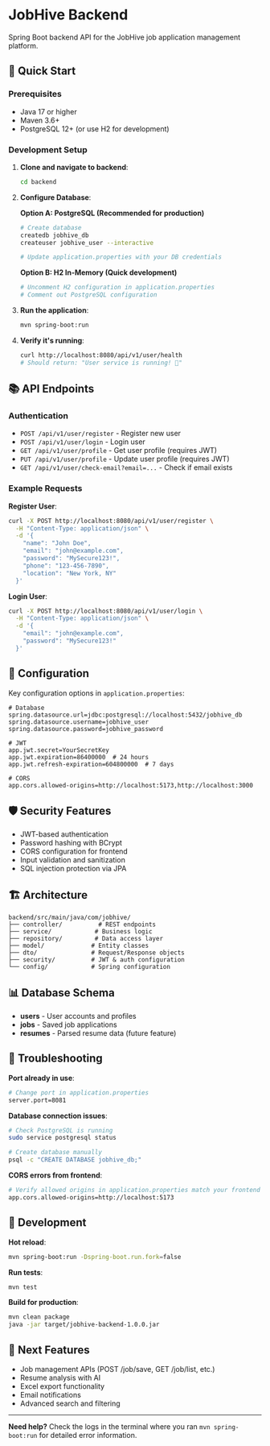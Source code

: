 # JobHive Backend

Spring Boot backend API for the JobHive job application management platform.

## 🚀 Quick Start

### Prerequisites

- Java 17 or higher
- Maven 3.6+
- PostgreSQL 12+ (or use H2 for development)

### Development Setup

1. **Clone and navigate to backend**:
   ```bash
   cd backend
   ```

2. **Configure Database**:

   **Option A: PostgreSQL (Recommended for production)**
   ```bash
   # Create database
   createdb jobhive_db
   createuser jobhive_user --interactive
   
   # Update application.properties with your DB credentials
   ```

   **Option B: H2 In-Memory (Quick development)**
   ```bash
   # Uncomment H2 configuration in application.properties
   # Comment out PostgreSQL configuration
   ```

3. **Run the application**:
   ```bash
   mvn spring-boot:run
   ```

4. **Verify it's running**:
   ```bash
   curl http://localhost:8080/api/v1/user/health
   # Should return: "User service is running! 🚀"
   ```

## 📚 API Endpoints

### Authentication

- `POST /api/v1/user/register` - Register new user
- `POST /api/v1/user/login` - Login user
- `GET /api/v1/user/profile` - Get user profile (requires JWT)
- `PUT /api/v1/user/profile` - Update user profile (requires JWT)
- `GET /api/v1/user/check-email?email=...` - Check if email exists

### Example Requests

**Register User**:
```bash
curl -X POST http://localhost:8080/api/v1/user/register \
  -H "Content-Type: application/json" \
  -d '{
    "name": "John Doe",
    "email": "john@example.com",
    "password": "MySecure123!",
    "phone": "123-456-7890",
    "location": "New York, NY"
  }'
```

**Login User**:
```bash
curl -X POST http://localhost:8080/api/v1/user/login \
  -H "Content-Type: application/json" \
  -d '{
    "email": "john@example.com",
    "password": "MySecure123!"
  }'
```

## 🔧 Configuration

Key configuration options in `application.properties`:

```properties
# Database
spring.datasource.url=jdbc:postgresql://localhost:5432/jobhive_db
spring.datasource.username=jobhive_user
spring.datasource.password=jobhive_password

# JWT
app.jwt.secret=YourSecretKey
app.jwt.expiration=86400000  # 24 hours
app.jwt.refresh-expiration=604800000  # 7 days

# CORS
app.cors.allowed-origins=http://localhost:5173,http://localhost:3000
```

## 🛡️ Security Features

- JWT-based authentication
- Password hashing with BCrypt
- CORS configuration for frontend
- Input validation and sanitization
- SQL injection protection via JPA

## 🏗️ Architecture

```
backend/src/main/java/com/jobhive/
├── controller/          # REST endpoints
├── service/            # Business logic
├── repository/         # Data access layer
├── model/             # Entity classes
├── dto/               # Request/Response objects
├── security/          # JWT & auth configuration
└── config/            # Spring configuration
```

## 📊 Database Schema

- **users** - User accounts and profiles
- **jobs** - Saved job applications
- **resumes** - Parsed resume data (future feature)

## 🐛 Troubleshooting

**Port already in use**:
```bash
# Change port in application.properties
server.port=8081
```

**Database connection issues**:
```bash
# Check PostgreSQL is running
sudo service postgresql status

# Create database manually
psql -c "CREATE DATABASE jobhive_db;"
```

**CORS errors from frontend**:
```bash
# Verify allowed origins in application.properties match your frontend URL
app.cors.allowed-origins=http://localhost:5173
```

## 🚧 Development

**Hot reload**:
```bash
mvn spring-boot:run -Dspring-boot.run.fork=false
```

**Run tests**:
```bash
mvn test
```

**Build for production**:
```bash
mvn clean package
java -jar target/jobhive-backend-1.0.0.jar
```

## 🔮 Next Features

- Job management APIs (POST /job/save, GET /job/list, etc.)
- Resume analysis with AI
- Excel export functionality
- Email notifications
- Advanced search and filtering

---

**Need help?** Check the logs in the terminal where you ran `mvn spring-boot:run` for detailed error information.